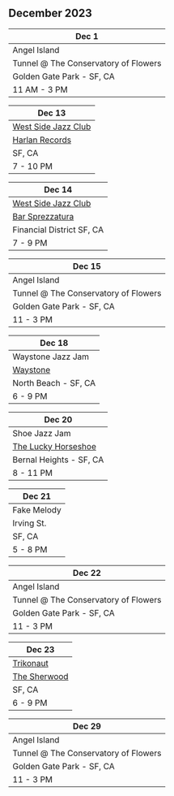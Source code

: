 ## December 2023

| Dec 1
|-
| Angel Island
| Tunnel @ The Conservatory of Flowers
| Golden Gate Park - SF, CA
| 11 AM - 3 PM

| Dec 13
|-
| <a href="http://westsidejazzclub.com" target="WSJC">West Side Jazz Club</a>
| <a href="https://www.harlanrecords.com" target="Harlan">Harlan Records</a>
| SF, CA
| 7 - 10 PM

| Dec 14
|-
| <a href="http://westsidejazzclub.com" target="WSJC">West Side Jazz Club</a>
| <a href="https://www.barsprezzatura.com" target="Sprezzatura">Bar Sprezzatura</a>
| Financial District SF, CA
| 7 - 9 PM

| Dec 15
|-
| Angel Island
| Tunnel @ The Conservatory of Flowers
| Golden Gate Park - SF, CA
| 11 - 3 PM

| Dec 18
| -
| Waystone Jazz Jam
| <a href="https://www.waystonesf.com" target="new">Waystone</a>
| North Beach - SF, CA
| 6 - 9 PM

| Dec 20
|-
| Shoe Jazz Jam
| <a href="https://www.theluckyhorseshoebar.com/" target="Shoe">The Lucky Horseshoe</a>
| Bernal Heights - SF, CA
| 8 - 11 PM

| Dec 21
|-
| Fake Melody
| Irving St.
| SF, CA
| 5 - 8 PM

| Dec 22
|-
| Angel Island
| Tunnel @ The Conservatory of Flowers
| Golden Gate Park - SF, CA
| 11 - 3 PM

| Dec 23
|-
| <a href="www.trikonautband.com" target="new">Trikonaut</a>
| <a href="https://www.sherwoodsf.com" target="new">The Sherwood</a>
| SF, CA
| 6 - 9 PM

| Dec 29
|-
| Angel Island
| Tunnel @ The Conservatory of Flowers
| Golden Gate Park - SF, CA
| 11 - 3 PM
